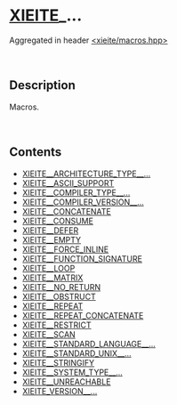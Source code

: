 # [XIEITE](./xieite.md)\_...
Aggregated in header [<xieite/macros.hpp>](../include/xieite/macros.hpp)

&nbsp;

## Description
Macros.

&nbsp;

## Contents
- [XIEITE__ARCHITECTURE_TYPE__...](./macros/ARCHITECTURE_TYPE.md)
- [XIEITE__ASCII_SUPPORT](./macros/ASCII_SUPPORT.md)
- [XIEITE__COMPILER_TYPE__...](./macros/COMPILER_TYPE.md)
- [XIEITE__COMPILER_VERSION__...](./macros/COMPILER_VERSION.md)
- [XIEITE__CONCATENATE](./macros/CONCATENATE.md)
- [XIEITE__CONSUME](./macros/CONSUME.md)
- [XIEITE__DEFER](./macros/DEFER.md)
- [XIEITE__EMPTY](./macros/EMPTY.md)
- [XIEITE__FORCE_INLINE](./macros/FORCE_INLINE.md)
- [XIEITE__FUNCTION_SIGNATURE](./macros/FUNCTION_SIGNATURE.md)
- [XIEITE__LOOP](./macros/LOOP.md)
- [XIEITE__MATRIX](./macros/MATRIX.md)
- [XIEITE__NO_RETURN](./macros/NO_RETURN.md)
- [XIEITE__OBSTRUCT](./macros/OBSTRUCT.md)
- [XIEITE__REPEAT](./macros/REPEAT.md)
- [XIEITE__REPEAT_CONCATENATE](./macros/REPEAT_CONCATENATE.md)
- [XIEITE__RESTRICT](./macros/RESTRICT.md)
- [XIEITE__SCAN](./macros/SCAN.md)
- [XIEITE__STANDARD_LANGUAGE__...](./macros/STANDARD_LANGUAGE.md)
- [XIEITE__STANDARD_UNIX__...](./macros/STANDARD_UNIX.md)
- [XIEITE__STRINGIFY](./macros/STRINGIFY.md)
- [XIEITE__SYSTEM_TYPE__...](./macros/SYSTEM_TYPE.md)
- [XIEITE__UNREACHABLE](./macros/UNREACHABLE.md)
- [XIEITE_VERSION__...](./macros/VERSION.md)
